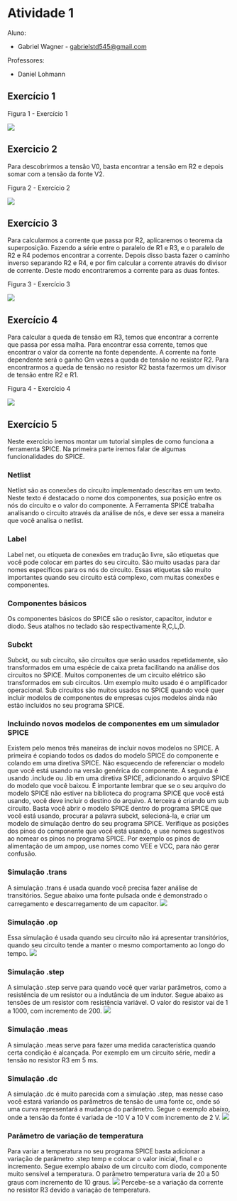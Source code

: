 # Atividade 1
Aluno: 
* Gabriel Wagner - <gabrielstd545@gmail.com>

Professores: 
* Daniel Lohmann

## Exercício 1

Figura 1 - Exercício 1

![](1.jpg)

## Exercicio 2

Para descobrirmos a tensão V0, basta encontrar a tensão em R2 e depois somar com a tensão da fonte V2.

Figura 2 - Exercício 2

![](2.jpg)

## Exercício 3

Para calcularmos a corrente que passa por R2, aplicaremos o teorema da superposição.
Fazendo a série entre o paralelo de R1 e R3, e o paralelo de R2 e R4 podemos encontrar a corrente.
Depois disso basta fazer o caminho inverso separando R2 e R4, e por fim calcular a corrente através do divisor de corrente. Deste modo encontraremos a corrente para as duas fontes.

Figura 3 - Exercício 3

![](3.jpg)

## Exercício 4

Para calcular a queda de tensão em R3, temos que encontrar a corrente que passa por essa malha. Para encontrar essa corrente, temos que encontrar o valor da corrente na fonte dependente.
A corrente na fonte dependente será o ganho Gm vezes a queda de tensão no resistor R2.
Para encontrarmos a queda de tensão no resistor R2 basta fazermos um divisor de tensão entre R2 e R1.

Figura 4 - Exercício 4

![](4.jpg)

## Exercício 5

Neste exercício iremos montar um tutorial simples de como funciona a ferramenta SPICE.
Na primeira parte iremos falar de algumas funcionalidades do SPICE.

### Netlist
Netlist são as conexões do circuito implementado descritas em um texto.
Neste texto é destacado o nome dos componentes, sua posição entre os nós do circuito e o valor do componente.
A Ferramenta SPICE trabalha analisando o circuito através da análise de nós, e deve ser essa a maneira que você analisa o netlist.

### Label
Label net, ou etiqueta de conexões em tradução livre, são etiquetas que você pode colocar em partes do seu circuito. São muito usadas para dar nomes específicos para os nós do circuito.
Essas etiquetas são muito importantes quando seu circuito está complexo, com muitas conexões e componentes.

### Componentes básicos
Os componentes básicos do SPICE são o resistor, capacitor, indutor e diodo. Seus atalhos no teclado são respectivamente R,C,L,D.

### Subckt
Subckt, ou sub circuito, são circuitos que serão usados repetidamente, são transformados em uma espécie de caixa preta facilitando na análise dos circuitos no SPICE.
Muitos componentes de um circuito elétrico são transformados em sub circuitos. Um exemplo muito usado é o amplificador operacional.
Sub circuitos são muitos usados no SPICE quando você quer incluir modelos de componentes de empresas cujos modelos ainda não estão incluídos no seu programa SPICE.

### Incluindo novos modelos de componentes em um simulador SPICE
Existem pelo menos três maneiras de incluir novos modelos no SPICE.
A primeira é copiando todos os dados do modelo SPICE do componente e colando em uma diretiva SPICE. Não esquecendo de referenciar o modelo que você está usando na versão genérica do componente.
A segunda é usando .include ou .lib em uma diretiva SPICE, adicionando o arquivo SPICE do modelo que você baixou. É importante lembrar que se o seu arquivo do modelo SPICE não estiver na biblioteca do programa SPICE que você está usando, você deve incluir o destino do arquivo.
A terceira é criando um sub circuito. Basta você abrir o modelo SPICE dentro do programa SPICE que você está usando, procurar a palavra subckt, selecioná-la, e criar um modelo de simulação dentro do seu programa SPICE. Verifique as posições dos pinos do componente que você está usando, e use nomes sugestivos ao nomear os pinos no programa SPICE.
Por exemplo os pinos de alimentação de um ampop, use nomes como VEE e VCC, para não gerar confusão.

### Simulação .trans
A simulação .trans é usada quando você precisa fazer análise de transitórios. Segue abaixo uma fonte pulsada onde é demonstrado o carregamento e descarregamento de um capacitor.
![](transitorio.png)

### Simulação .op
Essa simulação é usada quando seu circuito não irá apresentar transitórios, quando seu circuito tende a manter o mesmo comportamento ao longo do tempo.
![](.op.png)

### Simulação .step
A simulação .step serve para quando você quer variar parâmetros, como a resistência de um resistor ou a indutância de um indutor.
Segue abaixo as tensões de um resistor com resistência variável. O valor do resistor vai de 1 a 1000, com incremento de 200.
![](.step.png)

### Simulação .meas
A simulação .meas serve para fazer uma medida característica quando certa condição é alcançada. Por exemplo em um circuito série, medir a tensão no resistor R3 em 5 ms.

### Simulação .dc
A simulação .dc é muito parecida com a simulação .step, mas nesse caso você estará variando os parâmetros de tensão de uma fonte cc, onde só uma curva representará a mudança do parâmetro. Segue o exemplo abaixo, onde a tensão da fonte é variada de -10 V a 10 V com incremento de 2 V.
![](.dc.png)

### Parâmetro de variação de temperatura
Para variar a temperatura no seu programa SPICE basta adicionar a variação de parâmetro .step temp e colocar o valor inicial, final e o incremento. Segue exemplo abaixo de um circuito com diodo, componente muito sensível a temperatura. O parâmetro temperatura varia de 20 a 50 graus com incremento de 10 graus.
![](.temp.png)
Percebe-se a variação da corrente no resistor R3 devido a variação de temperatura.


